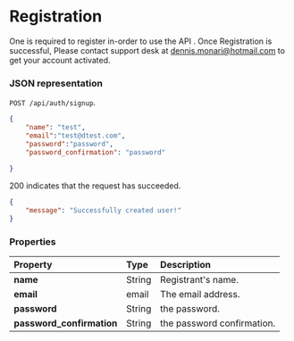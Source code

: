 # Registration

One is required to register in-order to use the API . Once Registration is successful,
 Please contact support desk at dennis.monari@hotmail.com to get your account activated.


### JSON representation

 `POST /api/auth/signup`.

<!-- { "blockType": "resource",
"@type": "author",
"optionalProperties": [] } -->
```json
{
	"name": "test",
	"email":"test@dtest.com",
	"password":"password",
	"password_confirmation": "password"
	
}
```

200 indicates that the request has succeeded.

```json
{
    "message": "Successfully created user!"
}
```
### Properties

| Property | Type | Description |
|:---------|:-----|:------------|
| **name**   | String | Registrant's name. |
| **email** | email | The email address. |
| **password** | String | the password. |
| **password_confirmation** | String | the password confirmation. |

<!-- {
"type": "#page.annotation",
"description": "",
"keywords": "",
"section": "",
"tocPath": "",
"tocBookmarks": {}
} -->
